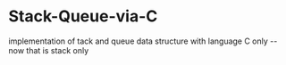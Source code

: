 # Stack-Queue-via-C
implementation of tack and queue data structure with language C only
-- now that is stack only

